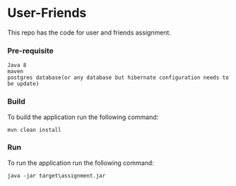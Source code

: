 # User-Friends
This repo has the code for user and friends assignment.

### Pre-requisite

```
Java 8
maven
postgres database(or any database but hibernate configuration needs to be update)
```

### Build

To build the application run the following command:
```
mvn clean install
```

### Run

To run the application run the following command:
```
java -jar target\assignment.jar
```